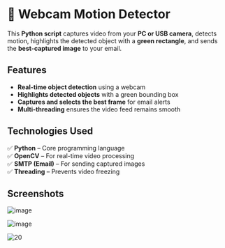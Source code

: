 # 🎥 Webcam Motion Detector

This **Python script** captures video from your **PC or USB camera**, detects motion, highlights the detected object with a **green rectangle**, and sends the **best-captured image** to your email.

## Features
- **Real-time object detection** using a webcam
- **Highlights detected objects** with a green bounding box
- **Captures and selects the best frame** for email alerts
- **Multi-threading** ensures the video feed remains smooth

## Technologies Used
✅ **Python** – Core programming language  
✅ **OpenCV** – For real-time video processing  
✅ **SMTP (Email)** – For sending captured images  
✅ **Threading** – Prevents video freezing  

## Screenshots

![image](https://github.com/sefi0609/Python-Apps/assets/81361291/3d691f47-bc99-422d-8d9c-3157bbc41023)

![image](https://github.com/sefi0609/Python-Apps/assets/81361291/7545dac6-5dc8-468c-aa00-e591c916f109)

![20](https://github.com/sefi0609/Python-Apps/assets/81361291/0a1c2d3b-43a3-4a4f-85de-27ae3f524b0f)
